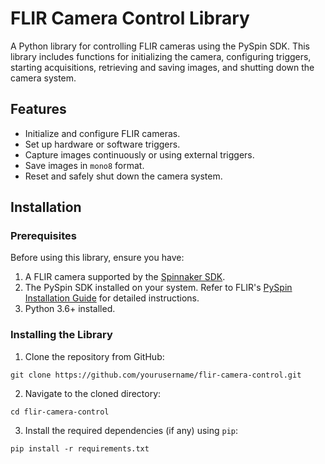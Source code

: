 # FLIR Camera Control Library

A Python library for controlling FLIR cameras using the PySpin SDK. This library includes functions for initializing the camera, configuring triggers, starting acquisitions, retrieving and saving images, and shutting down the camera system.

## Features
- Initialize and configure FLIR cameras.
- Set up hardware or software triggers.
- Capture images continuously or using external triggers.
- Save images in `mono8` format.
- Reset and safely shut down the camera system.

## Installation

### Prerequisites
Before using this library, ensure you have:
1. A FLIR camera supported by the [Spinnaker SDK](https://www.flir.com/products/spinnaker-sdk/).
2. The PySpin SDK installed on your system. Refer to FLIR's [PySpin Installation Guide](https://www.flir.com/support-center/iis/machine-vision/downloads/spinnaker-sdk-and-firmware-download/) for detailed instructions.
3. Python 3.6+ installed.

### Installing the Library
1. Clone the repository from GitHub:
  ```
  git clone https://github.com/yourusername/flir-camera-control.git
  ```
2. Navigate to the cloned directory:
  ```
  cd flir-camera-control
  ```
3. Install the required dependencies (if any) using `pip`:
  ```
  pip install -r requirements.txt
  ```
